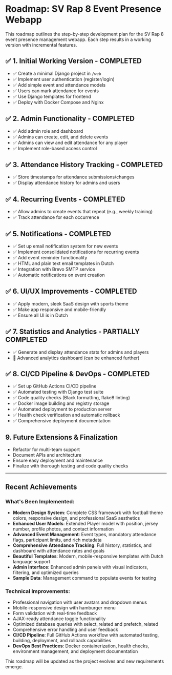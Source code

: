 # Roadmap: SV Rap 8 Event Presence Webapp

This roadmap outlines the step-by-step development plan for the SV Rap 8 event presence management webapp. Each step results in a working version with incremental features.

## ✅ 1. Initial Working Version - COMPLETED
- ✅ Create a minimal Django project in `/web`
- ✅ Implement user authentication (register/login)
- ✅ Add simple event and attendance models
- ✅ Users can mark attendance for events
- ✅ Use Django templates for frontend
- ✅ Deploy with Docker Compose and Nginx

## ✅ 2. Admin Functionality - COMPLETED
- ✅ Add admin role and dashboard
- ✅ Admins can create, edit, and delete events
- ✅ Admins can view and edit attendance for any player
- ✅ Implement role-based access control

## ✅ 3. Attendance History Tracking - COMPLETED
- ✅ Store timestamps for attendance submissions/changes
- ✅ Display attendance history for admins and users

## ✅ 4. Recurring Events - COMPLETED
- ✅ Allow admins to create events that repeat (e.g., weekly training)
- ✅ Track attendance for each occurrence

## ✅ 5. Notifications - COMPLETED
- ✅ Set up email notification system for new events
- ✅ Implement consolidated notifications for recurring events
- ✅ Add event reminder functionality
- ✅ HTML and plain text email templates in Dutch
- ✅ Integration with Brevo SMTP service
- ✅ Automatic notifications on event creation

## ✅ 6. UI/UX Improvements - COMPLETED
- ✅ Apply modern, sleek SaaS design with sports theme
- ✅ Make app responsive and mobile-friendly
- ✅ Ensure all UI is in Dutch

## ✅ 7. Statistics and Analytics - PARTIALLY COMPLETED
- ✅ Generate and display attendance stats for admins and players
- 🔄 Advanced analytics dashboard (can be enhanced further)

## ✅ 8. CI/CD Pipeline & DevOps - COMPLETED
- ✅ Set up GitHub Actions CI/CD pipeline
- ✅ Automated testing with Django test suite
- ✅ Code quality checks (Black formatting, flake8 linting)
- ✅ Docker image building and registry storage
- ✅ Automated deployment to production server
- ✅ Health check verification and automatic rollback
- ✅ Comprehensive deployment documentation

## 9. Future Extensions & Finalization
- Refactor for multi-team support
- Document APIs and architecture
- Ensure easy deployment and maintenance
- Finalize with thorough testing and code quality checks

---
## Recent Achievements

### What's Been Implemented:
- **Modern Design System**: Complete CSS framework with football theme colors, responsive design, and professional SaaS aesthetics
- **Enhanced User Models**: Extended Player model with position, jersey number, profile photos, and contact information
- **Advanced Event Management**: Event types, mandatory attendance flags, participant limits, and rich metadata
- **Comprehensive Attendance Tracking**: Full history, statistics, and dashboard with attendance rates and goals
- **Beautiful Templates**: Modern, mobile-responsive templates with Dutch language support
- **Admin Interface**: Enhanced admin panels with visual indicators, filtering, and optimized queries
- **Sample Data**: Management command to populate events for testing

### Technical Improvements:
- Professional navigation with user avatars and dropdown menus
- Mobile-responsive design with hamburger menu
- Form validation with real-time feedback
- AJAX-ready attendance toggle functionality
- Optimized database queries with select_related and prefetch_related
- Comprehensive error handling and user feedback
- **CI/CD Pipeline**: Full GitHub Actions workflow with automated testing, building, deployment, and rollback capabilities
- **DevOps Best Practices**: Docker containerization, health checks, environment management, and deployment documentation

This roadmap will be updated as the project evolves and new requirements emerge.
